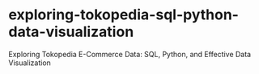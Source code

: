 # exploring-tokopedia-sql-python-data-visualization
Exploring Tokopedia E-Commerce Data: SQL, Python, and Effective Data Visualization
